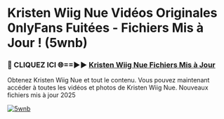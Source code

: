 # Kristen Wiig Nue Vidéos Originales 0nlyFans Fuitées - Fichiers Mis à Jour ! (5wnb)

<h3>🔴 CLIQUEZ ICI 🌐==►► <a href="https://tinyurl.com/2pmr4ezf" rel="nofollow">Kristen Wiig Nue Fichiers Mis à Jour</a></h3>

Obtenez Kristen Wiig Nue et tout le contenu. Vous pouvez maintenant accéder à toutes les vidéos et photos de Kristen Wiig Nue. Nouveaux fichiers mis à jour 2025

[![5wnb](https://i.imgur.com/6SNvagu.gif)](https://tinyurl.com/2pmr4ezf)
